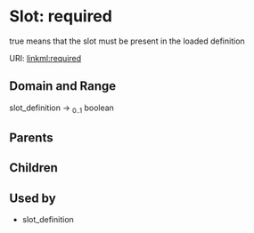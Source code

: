 
# Slot: required


true means that the slot must be present in the loaded definition

URI: [linkml:required](https://w3id.org/linkml/required)


## Domain and Range

slot_definition &#8594;  <sub>0..1</sub> boolean

## Parents


## Children


## Used by

 * slot_definition
